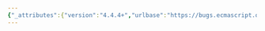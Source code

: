 ```yaml
---
{"_attributes":{"version":"4.4.4+","urlbase":"https://bugs.ecmascript.org/","maintainer":"dherman@mozilla.com"},"bug":{"bug_id":2335,"creation_ts":"2013-11-21 04:16:00 -0800","short_desc":"19.2.1.1, 25.2.1.1: Add HasOwnProperty() check for \"name\"","delta_ts":"2014-04-06 11:30:52 -0700","product":"Draft for 6th Edition","component":"technical issue","version":"Rev 21: November 8, 2013 Draft","rep_platform":"All","op_sys":"All","bug_status":"RESOLVED","resolution":"FIXED","priority":"Normal","bug_severity":"normal","everconfirmed":true,"reporter":{"uid":"andrebargull","name":"André Bargull"},"assigned_to":{"uid":"allen","name":"Allen Wirfs-Brock"},"long_desc":[{"commentid":6858,"comment_count":0,"who":{"uid":"andrebargull","name":"André Bargull"},"bug_when":"2013-11-21 04:16:09 -0800","thetext":"19.2.1.1, step 22 and 25.2.1.1, step 22:\n\nChange from:\n> 22.  SetFunctionName(F, \"anonymous\").\n\nTo:\n> 22.  Let hasNameProperty be the result of HasOwnProperty(F, \"name\").\n> 23.  ReturnIfAbrupt(hasNameProperty).\n> 24.  If hasNameProperty is false, then\n>    a.  SetFunctionName(F, \"anonymous\").\n\n(Or just move the complete check to the callee and remove the checks from the various call sites?)\n\n\nTest case:\nclass Fn extends Function {\n  constructor(...args){\n    Object.mixin(this, {name: \"awd\"});\n    super(...args);\n  }\n}\nnew Fn(\"\");"},{"commentid":7354,"comment_count":1,"who":{"uid":"allen","name":"Allen Wirfs-Brock"},"bug_when":"2014-02-17 14:54:08 -0800","thetext":"fixed in rev23 editor's draft"},{"commentid":7576,"comment_count":2,"who":{"uid":"allen","name":"Allen Wirfs-Brock"},"bug_when":"2014-04-06 11:30:52 -0700","thetext":"fixed in rev23 draft"}]}}
---
```

